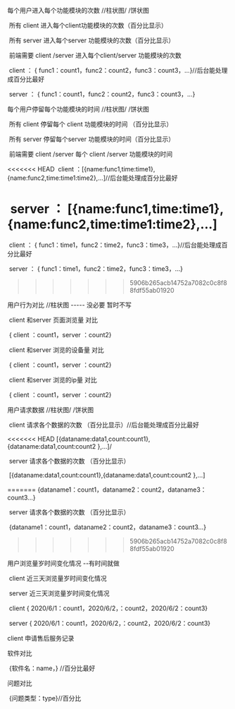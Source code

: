 每个用户进入每个功能模块的次数   //柱状图/ /饼状图

​	所有 client  进入每个client功能模块的次数（百分比显示）

​	所有 server 进入每个server 功能模块的次数（百分比显示）

​	前端需要  client /server  进入每个client/server  功能模块的次数 

​	client ： { func1：count1，func2：count2，func3：count3，...}//后台能处理成百分比最好

​	server  ：  { func1：count1，func2：count2，func3：count3，...}

每个用户停留每个功能模块的时间   //柱状图/ /饼状图

​	所有 client 停留每个 client 功能模块的时间 （百分比显示）

​	所有 server 停留每个server 功能模块的时间（百分比显示）

​	前端需要  client /server  每个 client /server 功能模块的时间

<<<<<<< HEAD
​	client ：[{name:func1,time:time1},{name:func2,time:time1:time2},...]//后台能处理成百分比最好

​	server  ： [{name:func1,time:time1},{name:func2,time:time1:time2},...]
=======
​	client ： { func1：time1，func2：time2，func3：time3，...}//后台能处理成百分比最好

​	server  ： { func1：time1，func2：time2，func3：time3，...}
>>>>>>> 5906b265acb14752a7082c0c8f88fdf55ab01920

 用户行为对比   //柱状图 ----- 没必要 暂时不写

​	client  和server 页面浏览量 对比 

​		{ client  ：count1，server ：count2}

​	client  和server 浏览的设备量 对比 

​		{ client  ：count1，server ：count2}

​	client  和server 浏览的ip量 对比 

​		{ client  ：count1，server ：count2}

用户请求数据  //柱状图/ /饼状图

​	client 请求各个数据的次数 （百分比显示）//后台能处理成百分比最好

<<<<<<< HEAD
​	[{dataname:data1,count:count1},{dataname:data1,count:count2 },...]/

​	server 请求各个数据的次数 （百分比显示）

​	[{dataname:data1,count:count1},{dataname:data1,count:count2 },...]


=======
​	{dataname1：count1，dataname2：count2，dataname3：count3...}

​	server 请求各个数据的次数 （百分比显示）

​	{dataname1：count1，dataname2：count2，dataname3：count3...}
>>>>>>> 5906b265acb14752a7082c0c8f88fdf55ab01920



用户浏览量岁时间变化情况 --有时间就做

​	client 近三天浏览量岁时间变化情况

​	server 近三天浏览量岁时间变化情况

​	client  { 2020/6/1：count1，2020/6/2，：count2，2020/6/2：count3}

​	server { 2020/6/1：count1，2020/6/2，：count2，2020/6/2：count3}

client 申请售后服务记录

软件对比

​	{软件名：name，} //百分比最好

问题对比

​	{问题类型：type}//百分比